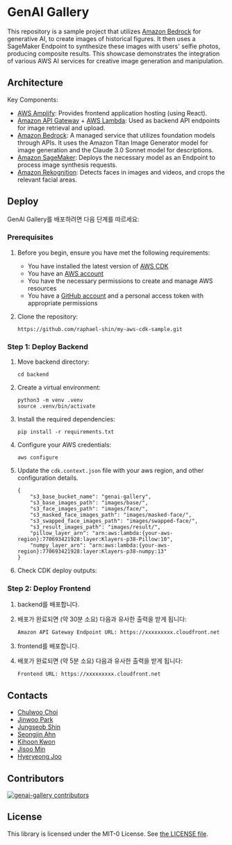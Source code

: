 # GenAI Gallery

This repository is a sample project that utilizes [Amazon Bedrock](https://aws.amazon.com/bedrock/) for generative AI, to create images of historical figures. It then uses a SageMaker Endpoint to synthesize these images with users' selfie photos, producing composite results. This showcase demonstrates the integration of various AWS AI services for creative image generation and manipulation.

## Architecture

Key Components:

- [AWS Amplify](https://aws.amazon.com/amplify/): Provides frontend application hosting (using React).
- [Amazon API Gateway](https://aws.amazon.com/api-gateway/) + [AWS Lambda](https://aws.amazon.com/lambda/): Used as backend API endpoints for image retrieval and upload.
- [Amazon Bedrock](https://aws.amazon.com/bedrock/): A managed service that utilizes foundation models through APIs. It uses the Amazon Titan Image Generator model for image generation and the Claude 3.0 Sonnet model for descriptions.
- [Amazon SageMaker](https://aws.amazon.com/sagemaker/): Deploys the necessary model as an Endpoint to process image synthesis requests.
- [Amazon Rekognition](https://aws.amazon.com/rekognition/): Detects faces in images and videos, and crops the relevant facial areas.

## Deploy

GenAI Gallery를 배포하려면 다음 단계를 따르세요:

### Prerequisites

1. Before you begin, ensure you have met the following requirements:

    * You have installed the latest version of [AWS CDK](https://docs.aws.amazon.com/cdk/latest/guide/getting_started.html)
    * You have an [AWS account](https://aws.amazon.com/free/)
    * You have the necessary permissions to create and manage AWS resources
    * You have a [GitHub account](https://github.com/) and a personal access token with appropriate permissions

2. Clone the repository:
    ```
    https://github.com/raphael-shin/my-aws-cdk-sample.git
    ```

### Step 1: Deploy Backend

1. Move backend directory:
    ```
    cd backend
   ```

2. Create a virtual environment:
    ```
    python3 -m venv .venv
    source .venv/bin/activate
   ```

3. Install the required dependencies:
    ```
    pip install -r requirements.txt
    ```

4. Configure your AWS credentials:
    ```
    aws configure
    ```

5. Update the `cdk.context.json` file with your aws region, and other configuration details.
    ```
    {
        "s3_base_bucket_name": "genai-gallery",
        "s3_base_images_path": "images/base/",
        "s3_face_images_path": "images/face/",
        "s3_masked_face_images_path": "images/masked-face/",
        "s3_swapped_face_images_path": "images/swapped-face/",
        "s3_result_images_path": "images/result/",
        "pillow_layer_arn": "arn:aws:lambda:{your-aws-region}:770693421928:layer:Klayers-p38-Pillow:10",
        "numpy_layer_arn": "arn:aws:lambda:{your-aws-region}:770693421928:layer:Klayers-p38-numpy:13"
    }
    ```

6. Check CDK deploy outputs:

### Step 2: Deploy Frontend

1. backend를 배포합니다.
2. 배포가 완료되면 (약 30분 소요) 다음과 유사한 출력을 받게 됩니다:

   ```
   Amazon API Gateway Endpoint URL: https://xxxxxxxxx.cloudfront.net
   ```

3. frontend를 배포합니다.
4. 배포가 완료되면 (약 5분 소요) 다음과 유사한 출력을 받게 됩니다:

   ```
   Frontend URL: https://xxxxxxxxx.cloudfront.net
   ```

## Contacts

- [Chulwoo Choi](https://github.com/prorhap)
- [Jinwoo Park](https://github.com/jinuland)
- [Jungseob Shin](https://github.com/raphael-shin)
- [Seongjin Ahn](https://github.com/tjdwlsdlaek)
- [Kihoon Kwon](https://github.com/kyoonkwon)
- [Jisoo Min](https://github.com/Jisoo-Min)
- [Hyeryeong Joo](https://github.com/HyeryeongJoo)

## Contributors

[![genai-gallery contributors](https://contrib.rocks/image?repo=raphael-shin/my-aws-cdk-sample&max=1000)](https://github.com/raphael-shin/my-aws-cdk-sample/graphs/contributors)

## License

This library is licensed under the MIT-0 License. See [the LICENSE file](./LICENSE).